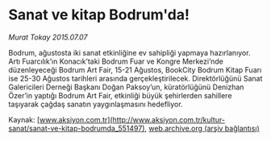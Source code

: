 # Sanat ve kitap Bodrum'da!

*Murat Tokay 2015.07.07*

<div class="pNewsDetailMainContent" itemprop="articleBody">
 <p>
  Bodrum, ağustosta iki sanat etkinliğine ev sahipliği yapmaya hazırlanıyor. Artı Fuarcılık’ın Konacık’taki Bodrum Fuar ve Kongre Merkezi’nde düzenleyeceği Bodrum Art Fair, 15-21 Ağustos, BookCity Bodrum Kitap Fuarı ise 25-30 Ağustos tarihleri arasında gerçekleştirilecek. Direktörlüğünü Sanat Galericileri Derneği Başkanı Doğan Paksoy’un, küratörlüğünü Denizhan Özer’in yaptığı Bodrum Art Fair, etkinliği büyük şehirlerden sahillere taşıyarak çağdaş sanatın yaygınlaşmasını hedefliyor.
 </p>
</div>


Kaynak: [www.aksiyon.com.tr](http://www.aksiyon.com.tr/kultur-sanat/sanat-ve-kitap-bodrumda_551497), [web.archive.org (arşiv bağlantısı)](http://web.archive.org/web/20150729005846/http://www.aksiyon.com.tr/kultur-sanat/sanat-ve-kitap-bodrumda_551497)
